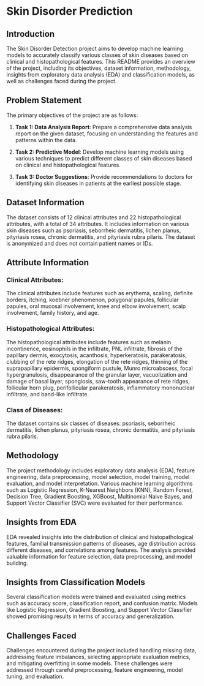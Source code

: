 # Skin Disorder Prediction

## Introduction

The Skin Disorder Detection project aims to develop machine learning models to accurately classify various classes of skin diseases based on clinical and histopathological features. This README provides an overview of the project, including its objectives, dataset information, methodology, insights from exploratory data analysis (EDA) and classification models, as well as challenges faced during the project.

## Problem Statement

The primary objectives of the project are as follows:

1. **Task 1: Data Analysis Report**: Prepare a comprehensive data analysis report on the given dataset, focusing on understanding the features and patterns within the data.
   
2. **Task 2: Predictive Model**: Develop machine learning models using various techniques to predict different classes of skin diseases based on clinical and histopathological features.

3. **Task 3: Doctor Suggestions**: Provide recommendations to doctors for identifying skin diseases in patients at the earliest possible stage.

## Dataset Information

The dataset consists of 12 clinical attributes and 22 histopathological attributes, with a total of 34 attributes. It includes information on various skin diseases such as psoriasis, seborrheic dermatitis, lichen planus, pityriasis rosea, chronic dermatitis, and pityriasis rubra pilaris. The dataset is anonymized and does not contain patient names or IDs.

## Attribute Information

### Clinical Attributes:

The clinical attributes include features such as erythema, scaling, definite borders, itching, koebner phenomenon, polygonal papules, follicular papules, oral mucosal involvement, knee and elbow involvement, scalp involvement, family history, and age.

### Histopathological Attributes:

The histopathological attributes include features such as melanin incontinence, eosinophils in the infiltrate, PNL infiltrate, fibrosis of the papillary dermis, exocytosis, acanthosis, hyperkeratosis, parakeratosis, clubbing of the rete ridges, elongation of the rete ridges, thinning of the suprapapillary epidermis, spongiform pustule, Munro microabscess, focal hypergranulosis, disappearance of the granular layer, vacuolization and damage of basal layer, spongiosis, saw-tooth appearance of rete ridges, follicular horn plug, perifollicular parakeratosis, inflammatory mononuclear infiltrate, and band-like infiltrate.

### Class of Diseases:

The dataset contains six classes of diseases: psoriasis, seborrheic dermatitis, lichen planus, pityriasis rosea, chronic dermatitis, and pityriasis rubra pilaris.

## Methodology

The project methodology includes exploratory data analysis (EDA), feature engineering, data preprocessing, model selection, model training, model evaluation, and model interpretation. Various machine learning algorithms such as Logistic Regression, K-Nearest Neighbors (KNN), Random Forest, Decision Tree, Gradient Boosting, XGBoost, Multinomial Naive Bayes, and Support Vector Classifier (SVC) were evaluated for their performance.

## Insights from EDA

EDA revealed insights into the distribution of clinical and histopathological features, familial transmission patterns of diseases, age distribution across different diseases, and correlations among features. The analysis provided valuable information for feature selection, data preprocessing, and model building.

## Insights from Classification Models

Several classification models were trained and evaluated using metrics such as accuracy score, classification report, and confusion matrix. Models like Logistic Regression, Gradient Boosting, and Support Vector Classifier showed promising results in terms of accuracy and generalization.

## Challenges Faced

Challenges encountered during the project included handling missing data, addressing feature imbalances, selecting appropriate evaluation metrics, and mitigating overfitting in some models. These challenges were addressed through careful preprocessing, feature engineering, model tuning, and evaluation.
